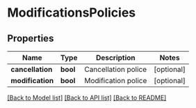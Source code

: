 # ModificationsPolicies

## Properties
Name | Type | Description | Notes
------------ | ------------- | ------------- | -------------
**cancellation** | **bool** | Cancellation police | [optional] 
**modification** | **bool** | Modification police | [optional] 

[[Back to Model list]](../../README.md#documentation-for-models) [[Back to API list]](../../README.md#documentation-for-api-endpoints) [[Back to README]](../../README.md)

